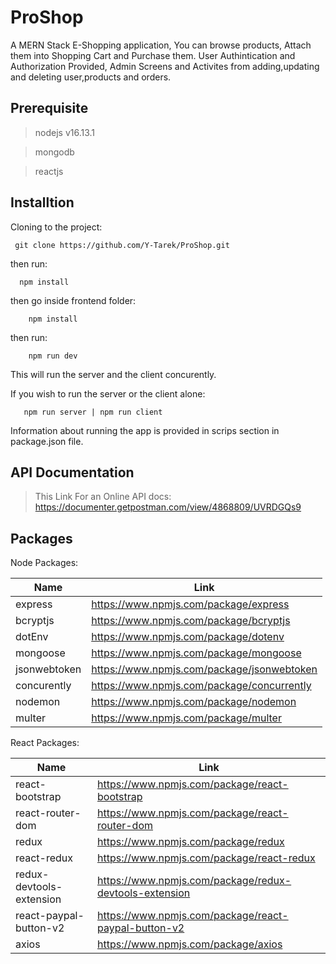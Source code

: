 # ProShop
A MERN Stack E-Shopping application, You can browse products, Attach them into Shopping Cart and Purchase them.
User Authintication and Authorization Provided, Admin Screens and Activites from adding,updating and deleting user,products and orders.

## Prerequisite
>nodejs v16.13.1 

>mongodb

>reactjs

## Installtion
   Cloning to the project: 
  
     git clone https://github.com/Y-Tarek/ProShop.git
   
   then run: 
      
      npm install 
      
    
   then go inside frontend folder:
        
        npm install
        
   then run:
        
        npm run dev
        
   This will run the server and the client concurently.
   
   If you wish to run the server or the client alone:
   
       npm run server | npm run client
       
   Information about running the app is provided in scrips section in package.json file.

## API Documentation

>This Link For an Online API docs: https://documenter.getpostman.com/view/4868809/UVRDGQs9

## Packages

Node Packages:

   Name | Link
------------ | -------------
express | https://www.npmjs.com/package/express
bcryptjs | https://www.npmjs.com/package/bcryptjs
dotEnv | https://www.npmjs.com/package/dotenv
mongoose | https://www.npmjs.com/package/mongoose
jsonwebtoken | https://www.npmjs.com/package/jsonwebtoken
concurently | https://www.npmjs.com/package/concurrently
nodemon | https://www.npmjs.com/package/nodemon
multer | https://www.npmjs.com/package/multer


React Packages:

  Name | Link
------------ | -------------
react-bootstrap | https://www.npmjs.com/package/react-bootstrap
react-router-dom | https://www.npmjs.com/package/react-router-dom
redux | https://www.npmjs.com/package/redux
react-redux | https://www.npmjs.com/package/react-redux
redux-devtools-extension| https://www.npmjs.com/package/redux-devtools-extension
react-paypal-button-v2 | https://www.npmjs.com/package/react-paypal-button-v2
axios | https://www.npmjs.com/package/axios
